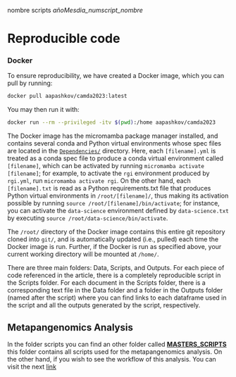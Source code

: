 nombre scripts
_añoMesdia_numscript_nombre_

# Reproducible code

### Docker

To ensure reproducibility, we have created a Docker image, which you can pull
by running:

```bash
docker pull aapashkov/camda2023:latest
```

You may then run it with:

```bash
docker run --rm --privileged -itv $(pwd):/home aapashkov/camda2023
```

The Docker image has the micromamba package manager installed, and contains
several conda and Python virtual environments whose spec files are located in
the [`Dependencies/`](https://github.com/ccm-bioinfo/cambda2023/tree/main/07_reproducible_code/Dependencies)
directory. Here, each `[filename].yml` is treated as a conda spec file to
produce a conda virtual environment called `[filename]`, which can be
activated by running `micromamba activate [filename]`; for example, to activate
the `rgi` environment produced by `rgi.yml`, run `micromamba activate rgi`. On
the other hand, each `[filename].txt` is read as a Python requirements.txt file
that produces Python virtual environments in `/root/[filename]/`, thus making
its activation possible by running `source /root/[filename]/bin/activate`; for
instance, you can activate the `data-science` environment defined by
`data-science.txt` by executing `source /root/data-science/bin/activate`.

The `/root/` directory of the Docker image contains this entire git repository
cloned into `git/`, and is automatically updated (i.e., pulled) each time the
Docker image is run. Further, if the Docker is run as specified above, your
current working directory will be mounted at `/home/`.

There are three main folders: Data, Scripts, and Outputs. For each piece of code referenced in the article, there is a completely reproducible script in the Scripts folder. For each document in the Scripts folder, there is a corresponding text file in the Data folder and a folder in the Outputs folder (named after the script) where you can find links to each dataframe used in the script and all the outputs generated by the script, respectively.
## Metapangenomics Analysis
In the folder scripts you can find an other folder called [**MASTERS_SCRIPTS** ](https://github.com/ccm-bioinfo/cambda2023/tree/main/07_reproducible_code/Scripts/MASTER_SCRIPTS) this folder contains all scripts used for the metapangenomics analysis. On the other hand, if you wish to see the workflow of this analysis. You can visit the next [link](https://github.com/ccm-bioinfo/cambda2023/blob/main/06_amr_resistance/readme_pangenoma.md) 


